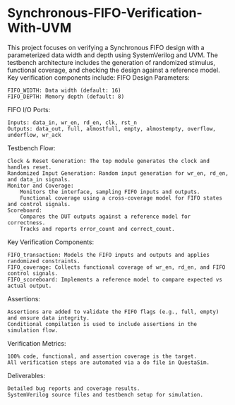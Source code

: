 # Synchronous-FIFO-Verification-With-UVM

This project focuses on verifying a Synchronous FIFO design with a parameterized data width and depth using SystemVerilog and UVM. The testbench architecture includes the generation of randomized stimulus, functional coverage, and checking the design against a reference model. Key verification components include:
FIFO Design Parameters:

    FIFO_WIDTH: Data width (default: 16)
    FIFO_DEPTH: Memory depth (default: 8)

FIFO I/O Ports:

    Inputs: data_in, wr_en, rd_en, clk, rst_n
    Outputs: data_out, full, almostfull, empty, almostempty, overflow, underflow, wr_ack

Testbench Flow:

    Clock & Reset Generation: The top module generates the clock and handles reset.
    Randomized Input Generation: Random input generation for wr_en, rd_en, and data_in signals.
    Monitor and Coverage:
        Monitors the interface, sampling FIFO inputs and outputs.
        Functional coverage using a cross-coverage model for FIFO states and control signals.
    Scoreboard:
        Compares the DUT outputs against a reference model for correctness.
        Tracks and reports error_count and correct_count.

Key Verification Components:

    FIFO_transaction: Models the FIFO inputs and outputs and applies randomized constraints.
    FIFO_coverage: Collects functional coverage of wr_en, rd_en, and FIFO control signals.
    FIFO_scoreboard: Implements a reference model to compare expected vs actual output.

Assertions:

    Assertions are added to validate the FIFO flags (e.g., full, empty) and ensure data integrity.
    Conditional compilation is used to include assertions in the simulation flow.

Verification Metrics:

    100% code, functional, and assertion coverage is the target.
    All verification steps are automated via a do file in QuestaSim.

Deliverables:

    Detailed bug reports and coverage results.
    SystemVerilog source files and testbench setup for simulation.
